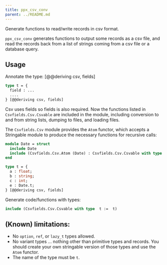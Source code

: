 ```yaml
---
title: ppx_csv_conv
parent: ../README.md
---
```


Generate functions to read/write records in csv format.

`ppx_csv_conv` generates functions to output some records as a csv
file, and read the records back from a list of strings coming from a
csv file or a database query.

Usage
-----

Annotate the type: [@@deriving csv, fields]

```ocaml
type t = {
  field : ...
  ....
} [@@deriving csv, fields]
```

Csv uses fields so fields is also required. Now the functions listed
in `Csvfields.Csv.Csvable` are included in the module, including
conversion to and from string lists, dumping to files, and loading
files.

The `Csvfields.Csv` module provides the `Atom` functor, which accepts a
Stringable module to produce the necessary functions for recursive
calls:

```ocaml
module Date = struct
  include Date
  include (Csvfields.Csv.Atom (Date) : Csvfields.Csv.Csvable with type t := t)
end

type t = {
  a : float;
  b : string;
  c : int;
  e : Date.t;
} [@@deriving csv, fields]
```

Generate code/functions with types:

```ocaml
include (Csvfields.Csv.Csvable with type  t :=  t)
```

(Known) limitations:
--------------------

- No `option`, `ref`, or `lazy_t` types allowed.
- No variant types ... nothing other than primitive types and
  records. You should create your own stringable version of those
  types and use the `Atom` functor.
- The name of the type must be `t`.
